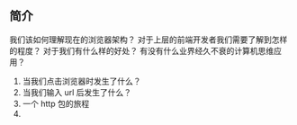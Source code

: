 ## 简介
我们该如何理解现在的浏览器架构？
对于上层的前端开发者我们需要了解到怎样的程度？
对于我们有什么样的好处？
有没有什么业界经久不衰的计算机思维应用？


1. 当我们点击浏览器时发生了什么？
2. 当我们输入 url 后发生了什么？
3. 一个 http 包的旅程
4. 